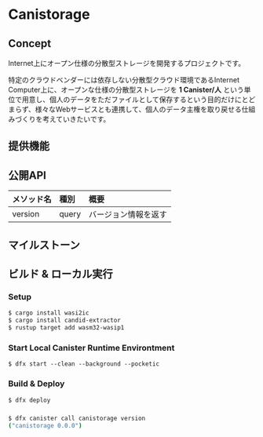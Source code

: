 # Canistorage

## Concept

Internet上にオープン仕様の分散型ストレージを開発するプロジェクトです。

特定のクラウドベンダーには依存しない分散型クラウド環境であるInternet Computer上に、オープンな仕様の分散型ストレージを **1 Canister/人** という単位で用意し、個人のデータをただファイルとして保存するという目的だけにとどまらず、様々なWebサービスとも連携して、個人のデータ主権を取り戻せる仕組みづくりを考えていきたいです。

## 提供機能

## 公開API

| メソッド名 | 種別  | 概要                 |
| :--------- | :---- | :------------------- |
| version    | query | バージョン情報を返す |

## マイルストーン

## ビルド & ローカル実行

### Setup

```bash
$ cargo install wasi2ic
$ cargo install candid-extractor
$ rustup target add wasm32-wasip1
```

### Start Local Canister Runtime Environtment

```
$ dfx start --clean --background --pocketic
```

### Build & Deploy

```bash
$ dfx deploy
```

###

```bash
$ dfx canister call canistorage version
("canistorage 0.0.0")
```
